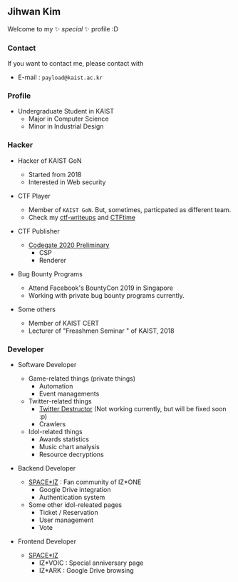 ## Jihwan Kim
Welcome to my ✨ _special_ ✨ profile :D

### Contact
If you want to contact me, please contact with
* E-mail : `payload@kaist.ac.kr`

### Profile
* Undergraduate Student in KAIST
  - Major in Computer Science
  - Minor in Industrial Design

### Hacker
* Hacker of KAIST GoN
  - Started from 2018
  - Interested in Web security

* CTF Player
  - Member of `KAIST GoN`. But, sometimes, particpated as different team.
  - Check my [ctf-writeups](https://github.com/mdsnins/ctf-writeups) and [CTFtime](https://ctftime.org/user/39983)

* CTF Publisher
  - [Codegate 2020 Preliminary](https://github.com/mdsnins/My-CTF-Challenges/tree/master/2020/Codegate-Qual)
    - CSP
    - Renderer

* Bug Bounty Programs
  - Attend Facebook's BountyCon 2019 in Singapore
  - Working with private bug bounty programs currently.

* Some others
  - Member of KAIST CERT
  - Lecturer of "Freashmen Seminar <Hacking Class>" of KAIST, 2018
  
### Developer
* Software Developer
  - Game-related things (private things)
    - Automation
    - Event managements
  - Twitter-related things
    - [Twitter Destructor](https://github.com/mdsnins/Twitter-Destructor) (Not working currently, but will be fixed soon :p)
    - Crawlers
  - Idol-related things
    - Awards statistics
    - Music chart analysis
    - Resource decryptions

* Backend Developer
  - [SPACE\*IZ](https://wiz-one.co.kr/) : Fan community of IZ\*ONE
    - Google Drive integration
    - Authentication system
  - Some other idol-releated pages
    - Ticket / Reservation
    - User management
    - Vote   
   
* Frontend Developer
  - [SPACE\*IZ](https://wiz-one.co.kr/)
    - IZ\*VOIC : Special anniversary page
    - IZ\*ARK : Google Drive browsing 

